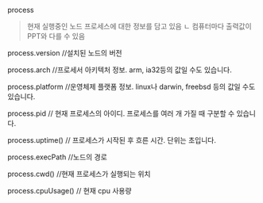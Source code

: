 process
>현재 실행중인 노드 프로세스에 대한 정보를 담고 있음
ㄴ 컴퓨터마다 출력값이 PPT와 다를 수 있음

process.version //설치된 노드의 버전

process.arch //프로세서 아키텍처 정보. arm, ia32등의 값일 수도 있습니다.

process.platform //운영체제 플랫폼 정보. linux나 darwin, freebsd 등의 값일 수도 있습니다.

process.pid // 현재 프로세스의 아이디. 프로세스를 여러 개 가질 때 구분할 수 있습니다.

process.uptime() // 프로세스가 시작된 후 흐른 시간. 단위는 초입니다.

process.execPath //노드의 경로

process.cwd() //현재 프로세스가 실행되는 위치

process.cpuUsage() // 현재 cpu 사용량